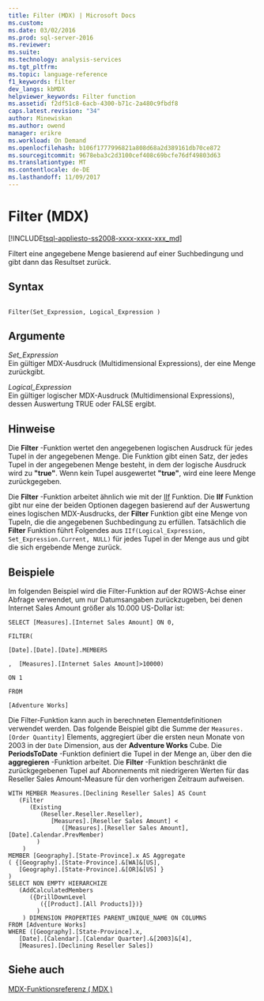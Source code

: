 ```yaml
---
title: Filter (MDX) | Microsoft Docs
ms.custom: 
ms.date: 03/02/2016
ms.prod: sql-server-2016
ms.reviewer: 
ms.suite: 
ms.technology: analysis-services
ms.tgt_pltfrm: 
ms.topic: language-reference
f1_keywords: filter
dev_langs: kbMDX
helpviewer_keywords: Filter function
ms.assetid: f2df51c8-6acb-4300-b71c-2a480c9fbdf8
caps.latest.revision: "34"
author: Minewiskan
ms.author: owend
manager: erikre
ms.workload: On Demand
ms.openlocfilehash: b106f1777996821a808d68a2d389161db70ce872
ms.sourcegitcommit: 9678eba3c2d3100cef408c69bcfe76df49803d63
ms.translationtype: MT
ms.contentlocale: de-DE
ms.lasthandoff: 11/09/2017
---
```

# <a name="filter-mdx"></a>Filter (MDX)
[!INCLUDE[tsql-appliesto-ss2008-xxxx-xxxx-xxx_md](../includes/tsql-appliesto-ss2008-xxxx-xxxx-xxx-md.md)]

  Filtert eine angegebene Menge basierend auf einer Suchbedingung und gibt dann das Resultset zurück.  
  
## <a name="syntax"></a>Syntax  
  
```  
  
Filter(Set_Expression, Logical_Expression )  
```  
  
## <a name="arguments"></a>Argumente  
 *Set_Expression*  
 Ein gültiger MDX-Ausdruck (Multidimensional Expressions), der eine Menge zurückgibt.  
  
 *Logical_Expression*  
 Ein gültiger logischer MDX-Ausdruck (Multidimensional Expressions), dessen Auswertung TRUE oder FALSE ergibt.  
  
## <a name="remarks"></a>Hinweise  
 Die **Filter** -Funktion wertet den angegebenen logischen Ausdruck für jedes Tupel in der angegebenen Menge. Die Funktion gibt einen Satz, der jedes Tupel in der angegebenen Menge besteht, in dem der logische Ausdruck wird zu **"true"**. Wenn kein Tupel ausgewertet **"true"**, wird eine leere Menge zurückgegeben.  
  
 Die **Filter** -Funktion arbeitet ähnlich wie mit der [IIf](../mdx/iif-mdx.md) Funktion. Die **IIf** Funktion gibt nur eine der beiden Optionen dagegen basierend auf der Auswertung eines logischen MDX-Ausdrucks, der **Filter** Funktion gibt eine Menge von Tupeln, die die angegebenen Suchbedingung zu erfüllen. Tatsächlich die **Filter** Funktion führt Folgendes aus `IIf(Logical_Expression, Set_Expression.Current, NULL)` für jedes Tupel in der Menge aus und gibt die sich ergebende Menge zurück.  
  
## <a name="examples"></a>Beispiele  
 Im folgenden Beispiel wird die Filter-Funktion auf der ROWS-Achse einer Abfrage verwendet, um nur Datumsangaben zurückzugeben, bei denen Internet Sales Amount größer als 10.000 US-Dollar ist:  
  
 `SELECT [Measures].[Internet Sales Amount] ON 0,`  
  
 `FILTER(`  
  
 `[Date].[Date].[Date].MEMBERS`  
  
 `,  [Measures].[Internet Sales Amount]>10000)`  
  
 `ON 1`  
  
 `FROM`  
  
 `[Adventure Works]`  
  
 Die Filter-Funktion kann auch in berechneten Elementdefinitionen verwendet werden. Das folgende Beispiel gibt die Summe der `Measures.[Order Quantity]` Elements, aggregiert über die ersten neun Monate von 2003 in der `Date` Dimension, aus der **Adventure Works** Cube. Die **PeriodsToDate** -Funktion definiert die Tupel in der Menge an, über den die **aggregieren** -Funktion arbeitet. Die **Filter** -Funktion beschränkt die zurückgegebenen Tupel auf Abonnements mit niedrigeren Werten für das Reseller Sales Amount-Measure für den vorherigen Zeitraum aufweisen.  
  
```  
WITH MEMBER Measures.[Declining Reseller Sales] AS Count  
   (Filter  
      (Existing  
         (Reseller.Reseller.Reseller),   
            [Measures].[Reseller Sales Amount] <   
               ([Measures].[Reseller Sales Amount],[Date].Calendar.PrevMember)  
        )  
    )  
MEMBER [Geography].[State-Province].x AS Aggregate   
( {[Geography].[State-Province].&[WA]&[US],   
   [Geography].[State-Province].&[OR]&[US] }   
)  
SELECT NON EMPTY HIERARCHIZE   
   (AddCalculatedMembers   
      ({DrillDownLevel  
         ({[Product].[All Products]})}  
        )  
    ) DIMENSION PROPERTIES PARENT_UNIQUE_NAME ON COLUMNS   
FROM [Adventure Works]  
WHERE ([Geography].[State-Province].x,   
   [Date].[Calendar].[Calendar Quarter].&[2003]&[4],  
   [Measures].[Declining Reseller Sales])  
```  
  
## <a name="see-also"></a>Siehe auch  
 [MDX-Funktionsreferenz &#40; MDX &#41;](../mdx/mdx-function-reference-mdx.md)  
  
  
